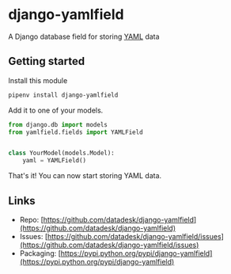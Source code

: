 # django-yamlfield

A Django database field for storing [YAML](http://en.wikipedia.org/wiki/YAML) data

## Getting started

Install this module

```bash
pipenv install django-yamlfield
```

Add it to one of your models.

```python
from django.db import models
from yamlfield.fields import YAMLField


class YourModel(models.Model):
    yaml = YAMLField()
```

That's it! You can now start storing YAML data.

## Links

* Repo: [https://github.com/datadesk/django-yamlfield](https://github.com/datadesk/django-yamlfield)
* Issues: [https://github.com/datadesk/django-yamlfield/issues](https://github.com/datadesk/django-yamlfield/issues)
* Packaging: [https://pypi.python.org/pypi/django-yamlfield](https://pypi.python.org/pypi/django-yamlfield)
